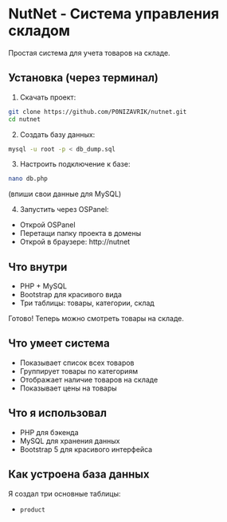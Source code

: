 # NutNet - Система управления складом

Простая система для учета товаров на складе.

## Установка (через терминал)

1. Скачать проект:
```bash
git clone https://github.com/P0NIZAVRIK/nutnet.git
cd nutnet
```

2. Создать базу данных:
```bash
mysql -u root -p < db_dump.sql
```

3. Настроить подключение к базе:
```bash
nano db.php
```
(впиши свои данные для MySQL)

4. Запустить через OSPanel:
- Открой OSPanel
- Перетащи папку проекта в домены
- Открой в браузере: http://nutnet

## Что внутри
- PHP + MySQL
- Bootstrap для красивого вида
- Три таблицы: товары, категории, склад

Готово! Теперь можно смотреть товары на складе.

## Что умеет система
- Показывает список всех товаров
- Группирует товары по категориям
- Отображает наличие товаров на складе
- Показывает цены на товары

## Что я использовал
- PHP для бэкенда
- MySQL для хранения данных
- Bootstrap 5 для красивого интерфейса

## Как устроена база данных
Я создал три основные таблицы:
- `product`